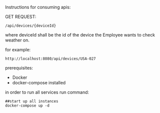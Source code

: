Instructions for consuming apis:

GET REQUEST:
```
/api/devices/{deviceId}
```

where deviceId shall be the id of the device the Employee wants to check weather on.

for example:
```
http://localhost:8080/api/devices/USA-027
```

prerequisites:
* Docker
* docker-compose installed

in order to run all services run command:
```
##start up all instances
docker-compose up -d
```

